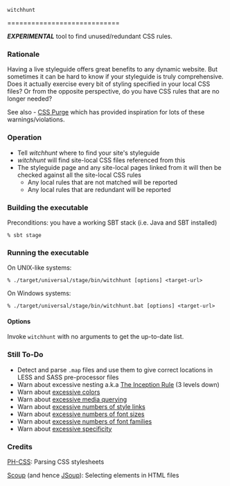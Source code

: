 	witchhunt
============================

***EXPERIMENTAL*** tool to find unused/redundant CSS rules.

### Rationale
Having a live styleguide offers great benefits to any dynamic website. But sometimes it can be hard to know if your styleguide is truly comprehensive. Does it actually exercise every bit of styling specified in your local CSS files? Or from the opposite perspective, do you have CSS rules that are no longer needed?


See also - [CSS Purge](http://www.csspurge.com/) which has provided inspiration for lots of these warnings/violations.

### Operation

- Tell _witchhunt_ where to find your site's styleguide
- _witchhunt_ will find site-local CSS files referenced from this
- The styleguide page and any site-local pages linked from it will then be checked against all the site-local CSS rules
  - Any local rules that are not matched will be reported
  - Any local rules that are redundant will be reported

### Building the executable
Preconditions: you have a working SBT stack (i.e. Java and SBT installed)

```
% sbt stage
```

### Running the executable

On UNIX-like systems:

```
% ./target/universal/stage/bin/witchhunt [options] <target-url>
```

On Windows systems:

```
% ./target/universal/stage/bin/witchhunt.bat [options] <target-url>
```

#### Options
Invoke `witchhunt` with no arguments to get the up-to-date list.

### Still To-Do
- Detect and parse `.map` files and use them to give correct locations in LESS and SASS pre-processor files
- Warn about excessive nesting a.k.a [The Inception Rule](http://www.csspurge.com/) (3 levels down)
- Warn about [excessive colors](http://www.csspurge.com/)
- Warn about [excessive media querying](http://www.csspurge.com/)
- Warn about [excessive numbers of style links](http://www.csspurge.com/)
- Warn about [excessive numbers of font sizes](http://www.csspurge.com/)
- Warn about [excessive numbers of font families](http://www.csspurge.com/)
- Warn about [excessive specificity](http://www.csspurge.com/)




### Credits

[PH-CSS](https://github.com/phax/ph-css): Parsing CSS stylesheets

[Scoup](https://github.com/themillhousegroup/scoup) (and hence [JSoup](https://jsoup.org/)): Selecting elements in HTML files

